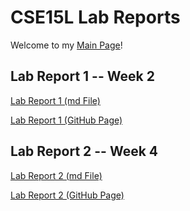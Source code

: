 # CSE15L Lab Reports

Welcome to my [Main Page](https://jypipi.github.io/cse15l-lab-reports/index.html)!

## Lab Report 1 -- Week 2

[Lab Report 1 (md File)](https://github.com/jypipi/cse15l-lab-reports/blob/main/lab-report-1-week-2.md)

[Lab Report 1 (GitHub Page)](https://jypipi.github.io/cse15l-lab-reports/lab-report-1-week-2.html)


## Lab Report 2 -- Week 4

[Lab Report 2 (md File)](https://github.com/jypipi/cse15l-lab-reports/blob/main/lab-report-2-week-4.md)

[Lab Report 2 (GitHub Page)](https://jypipi.github.io/cse15l-lab-reports/lab-report-2-week-4.html)

